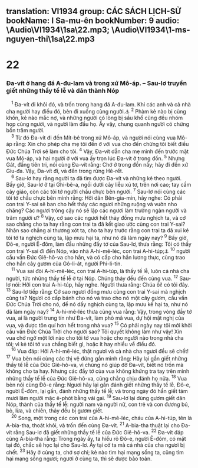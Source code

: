 translation: VI1934
group: CÁC SÁCH LỊCH-SỬ
bookName: I Sa-mu-ên 
bookNumber: 9
audio: \Audio\VI1934\1sa\22.mp3; \Audio\VI1934\1-ms-nguyen-thi\1sa\22.mp3
-------

<div class="title"><h1>22</h1><h3>Đa-vít ở hang đá A-đu-lam và trong xứ Mô-áp. – Sau-lơ truyền giết những thầy tế lễ và dân thành Nóp</h3></div>
<span class="verse 1sa_22_1"> <sup>1</sup> Đa-vít đi khỏi đó, và trốn trong hang đá A-đu-lam. Khi các anh và cả nhà cha người hay điều đó, bèn đi xuống cùng người.<a data-toggle="tooltip" data-placement="bottom" title="Thi 57 tựa; Thi 142 tựa">⚓</a></span>
<span class="verse 1sa_22_2"><sup>2</sup> Phàm kẻ nào bị cùng khốn, kẻ nào mắc nợ, và những người có lòng bị sầu khổ cũng đều nhóm họp cùng người, và người làm đầu họ. Ấy vậy, chung quanh người có chừng bốn trăm người. <br/></span>
<span class="verse 1sa_22_3"> <sup>3</sup> Từ đó Đa-vít đi đến Mít-bê trong xứ Mô-áp, và người nói cùng vua Mô-áp rằng: Xin cho phép cha mẹ tôi đến ở với vua cho đến chừng tôi biết điều Đức Chúa Trời sẽ làm cho tôi. </span>
<span class="verse 1sa_22_4"><sup>4</sup> Vậy, Đa-vít dẫn cha mẹ mình đến trước mặt vua Mô-áp, và hai người ở với vua ấy trọn lúc Đa-vít ở trong đồn. </span>
<span class="verse 1sa_22_5"><sup>5</sup> Nhưng Gát, đấng tiên tri, nói cùng Đa-vít rằng: Chớ ở trong đồn nầy; hãy đi đến xứ Giu-đa. Vậy, Đa-vít đi, và đến trong rừng Hê-rết. <br/></span>
<span class="verse 1sa_22_6"> <sup>6</sup> Sau-lơ hay rằng người ta đã tìm được Đa-vít và những kẻ theo người. Bấy giờ, Sau-lơ ở tại Ghi-bê-a, ngồi dưới cây liễu xủ tơ, trên nơi cao; tay cầm cây giáo, còn các tôi tớ người chầu chực bên người. </span>
<span class="verse 1sa_22_7"><sup>7</sup> Sau-lơ nói cùng các tôi tớ chầu chực bên mình rằng: Hỡi dân Bên-gia-min, hãy nghe: Có phải con trai Y-sai sẽ ban cho hết thảy các ngươi những ruộng và vườn nho chăng? Các ngươi trông cậy nó sẽ lập các ngươi làm trưởng ngàn người và trăm người ư? </span>
<span class="verse 1sa_22_8"><sup>8</sup> Vậy, cớ sao các ngươi hết thảy đồng mưu nghịch ta, và cớ sao chẳng cho ta hay rằng con trai ta đã kết giao ước cùng con trai Y-sai? Nhân sao chẳng ai thương xót ta, cho ta hay trước rằng con trai ta đã xui kẻ tôi tớ ta nghịch cùng ta, lập mưu hại ta, như nó đã làm ngày nay? </span>
<span class="verse 1sa_22_9"><sup>9</sup> Bấy giờ, Đô-e, người Ê-đôm, làm đầu những đầy tớ của Sau-lơ, thưa rằng: Tôi có thấy con trai Y-sai đi đến Nóp, vào nhà A-hi-mê-léc, con trai A-hi-túp;<a data-toggle="tooltip" data-placement="bottom" title="1Sa 21:7-9; Thi 52 tựa">⚓</a></span>
<span class="verse 1sa_22_10"><sup>10</sup> người cầu vấn Đức Giê-hô-va cho hắn, và có cấp cho hắn lương thực, cùng trao cho hắn cây gươm của Gô-li-át, người Phi-li-tin. <br/></span>
<span class="verse 1sa_22_11"> <sup>11</sup> Vua sai đòi A-hi-mê-léc, con trai A-hi-túp, là thầy tế lễ, luôn cả nhà cha người, tức những thầy tế lễ ở tại Nóp. Chúng thảy đều đến cùng vua. </span>
<span class="verse 1sa_22_12"><sup>12</sup> Sau-lơ nói: Hỡi con trai A-hi-túp, hãy nghe. Người thưa rằng: Chúa ôi! có tôi đây. </span>
<span class="verse 1sa_22_13"><sup>13</sup> Sau-lơ tiếp rằng: Cớ sao ngươi đồng mưu cùng con trai Y-sai mà nghịch cùng ta? Ngươi có cấp bánh cho nó và trao cho nó một cây gươm, cầu vấn Đức Chúa Trời cho nó, để nó dấy nghịch cùng ta, lập mưu kế hại ta, như nó đã làm ngày nay? </span>
<span class="verse 1sa_22_14"><sup>14</sup> A-hi-mê-léc thưa cùng vua rằng: Vậy, trong vòng đầy tớ vua, ai là người trung tín như Đa-vít, làm phò mã vua, dự hội mật nghị của vua, và được tôn quí hơn hết trong nhà vua? </span>
<span class="verse 1sa_22_15"><sup>15</sup> Có phải ngày nay tôi mới khởi cầu vấn Đức Chúa Trời cho người sao? Tôi quyết không làm như vậy! Xin vua chớ ngờ một lời nào cho tôi tớ vua hoặc cho người nào trong nhà cha tôi; vì kẻ tôi tớ vua chẳng biết gì, hoặc ít hay nhiều về điều đó. <br/></span>
<span class="verse 1sa_22_16"> <sup>16</sup> Vua đáp: Hỡi A-hi-mê-léc, thật ngươi và cả nhà cha ngươi đều sẽ chết! </span>
<span class="verse 1sa_22_17"><sup>17</sup> Vua bèn nói cùng các thị vệ đứng gần mình rằng: Hãy lại gần giết những thầy tế lễ của Đức Giê-hô-va, vì chúng nó giúp đỡ Đa-vít, biết nó trốn mà không cho ta hay. Nhưng các đầy tớ của vua không khứng tra tay trên mình những thầy tế lễ của Đức Giê-hô-va, cũng chẳng chịu đánh họ nữa. </span>
<span class="verse 1sa_22_18"><sup>18</sup> Vua bèn nói cùng Đô-e rằng: Ngươi hãy lại gần đánh giết những thầy tế lễ. Đô-e, người Ê-đôm, lại gần, đánh những thầy tế lễ; và trong ngày đó hắn giết tám mươi lăm người mặc ê-phót bằng vải gai. </span>
<span class="verse 1sa_22_19"><sup>19</sup> Sau-lơ lại dùng gươm giết dân Nóp, thành của thầy tế lễ: người nam và người nữ, con trẻ và con đương bú, bò, lừa, và chiên, thảy đều bị gươm giết. <br/></span>
<span class="verse 1sa_22_20"> <sup>20</sup> Song, một trong các con trai của A-hi-mê-léc, cháu của A-hi-túp, tên là A-bia-tha, thoát khỏi, và trốn đến cùng Đa-vít. </span>
<span class="verse 1sa_22_21"><sup>21</sup> A-bia-tha thuật lại cho Đa-vít rằng Sau-lơ đã giết những thầy tế lễ của Đức Giê-hô-va. </span>
<span class="verse 1sa_22_22"><sup>22</sup> Đa-vít đáp cùng A-bia-tha rằng: Trong ngày ấy, ta hiểu rõ Đô-e, người Ê-đôm, có mặt tại đó, chắc sẽ học lại cho Sau-lơ. Ấy tại cớ ta mà cả nhà của cha ngươi bị chết. </span>
<span class="verse 1sa_22_23"><sup>23</sup> Hãy ở cùng ta, chớ sợ chi; kẻ nào tìm hại mạng sống ta, cũng tìm hại mạng sống ngươi; ngươi ở cùng ta, thì sẽ được bảo toàn. <br/></span>
